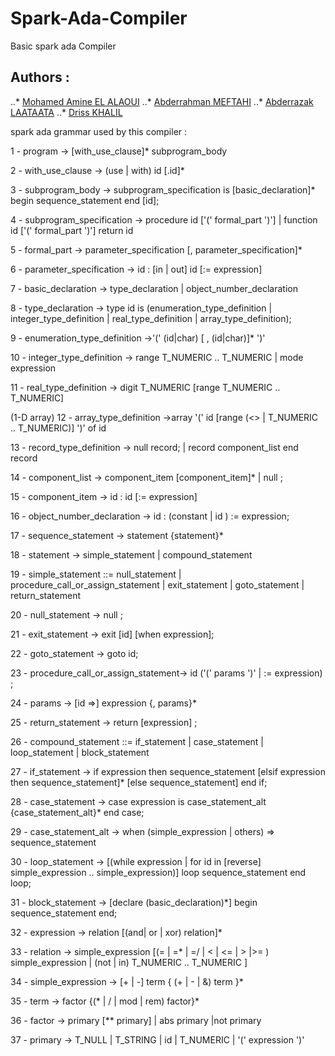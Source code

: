 # Spark-Ada-Compiler
Basic spark ada Compiler

## Authors : 
..* [Mohamed Amine EL ALAOUI](https://www.linkedin.com/in/med-amine-elalaoui/)
..* [Abderrahman MEFTAHI](https://www.linkedin.com/in/abderrahman-meftahi-428090150/)
..* [Abderrazak LAATAATA](https://github.com/alienv1)
..* [Driss KHALIL](https://www.linkedin.com/in/driss-khalil-b3aab4151/)

 

spark ada grammar used by this compiler : 


1 - program -> [with_use_clause]* subprogram_body

2 - with_use_clause -> (use | with) id [.id]*

3 - subprogram_body -> subprogram_specification is [basic_declaration]* begin sequence_statement end [id];

4 - subprogram_specification -> procedure id ['(' formal_part ')']
                          | function id ['(' formal_part ')'] return id

5 - formal_part -> parameter_specification [, parameter_specification]*

6 - parameter_specification -> id : [in | out] id [:= expression]




7 - basic_declaration -> type_declaration | object_number_declaration

8 - type_declaration -> type id is
     (enumeration_type_definition | integer_type_definition
      | real_type_definition | array_type_definition);


9 - enumeration_type_definition ->'(' (id|char) [ , (id|char)]*  ')'


10 - integer_type_definition -> range T_NUMERIC .. T_NUMERIC
                          | mode expression

11 - real_type_definition -> digit T_NUMERIC [range T_NUMERIC .. T_NUMERIC]


(1-D array)
12 - array_type_definition ->array '(' id [range (<> | T_NUMERIC .. T_NUMERIC)]  ')' of id


13 - record_type_definition -> null record;
                        | record component_list end record

14 - component_list -> component_item [component_item]*
                | null ;

15 - component_item -> id : id [:= expression]


16 - object_number_declaration -> id : (constant  | id ) := expression;

17 - sequence_statement -> statement {statement}*

18 - statement -> simple_statement | compound_statement

19 - simple_statement ::= null_statement
   | procedure_call_or_assign_statement
   | exit_statement
   | goto_statement
   | return_statement


20 - null_statement -> null ;

21 - exit_statement -> exit [id] [when expression];

22 - goto_statement -> goto id;

23 - procedure_call_or_assign_statement-> id ('(' params ')' | := expression) ;

24 - params -> [id =>] expression {, params}*

25 - return_statement -> return [expression] ;

26 - compound_statement ::= if_statement
                      | case_statement
                      | loop_statement
                      | block_statement

27 - if_statement -> if expression then sequence_statement
                [elsif expression then sequence_statement]*
                [else sequence_statement]
                end if;


28 - case_statement -> case expression is case_statement_alt {case_statement_alt}* end case;

29 - case_statement_alt -> when (simple_expression | others) => sequence_statement

30 - loop_statement -> [(while expression | for id in [reverse] simple_expression .. simple_expression)]
                  loop sequence_statement end loop;

31 - block_statement -> [declare (basic_declaration)*]
                   begin
                      sequence_statement
                    end;

32 - expression -> relation [(and| or | xor) relation]*

33 - relation -> simple_expression [(= | =* | =/ | < | <= | > |>= )  simple_expression
                                | (not | in) T_NUMERIC .. T_NUMERIC
                              ]

34 - simple_expression -> [+ | -] term { (+ | - | &) term }*

35 - term  -> factor {(* | / | mod | rem) factor}*

36 - factor -> primary [** primary]
        | abs primary
        |not primary


37 - primary -> T_NULL | T_STRING | id | T_NUMERIC | '(' expression ')'



